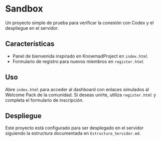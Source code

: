 # Sandbox

Un proyecto simple de prueba para verificar la conexión con Codex y el despliegue en el servidor.

## Características

- Panel de bienvenida inspirado en KnowmadProject en `index.html`
- Formulario de registro para nuevos miembros en `register.html`

## Uso

Abre `index.html` para acceder al dashboard con enlaces simulados al Welcome Pack de la comunidad.
Si deseas unirte, utiliza `register.html` y completa el formulario de inscripción.

## Despliegue

Este proyecto está configurado para ser desplegado en el servidor siguiendo la estructura documentada en `Estructura_Servidor.md`.
